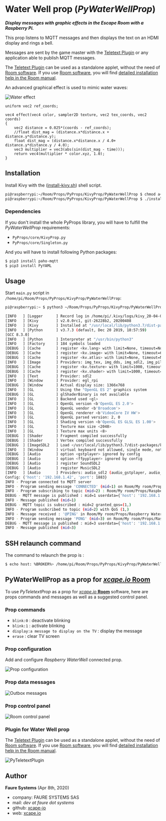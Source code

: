 ﻿# Water  Well prop (*PyWaterWellProp*)
***Display messages with graphic effects in the Escape Room with a Raspberry Pi.***

This prop listens to MQTT messages and then displays the text on an HDMI display and rings a bell.

Messages are sent by the game master with the [Teletext Plugin](https://github.com/xcape-io/TeletextPlugin) or any application able to publish MQTT messages.

The [Teletext Plugin](https://github.com/xcape-io/TeletextPlugin) can be used as a standalone applet, without the need of <a href="https://xcape.io/go/room" target="_blank">Room software</a>. If you use <a href="https://xcape.io/go/room" target="_blank">Room software</a>, you will find <a href="https://xcape.io/public/documentation/en/room/AddaRaspberrypropsTeletext.html" target="_blank">detailed installation help in the Room manual</a>.

An advanced graphical effect is used to mimic water waves:

![Water effect](props/water_effect.gif)


```
uniform vec2 ref_coords;

vec4 effect(vec4 color, sampler2D texture, vec2 tex_coords, vec2 coords)
{
    vec2 distance = 0.025*(coords - ref_coords);
    //float dist_mag = (distance.x*distance.x + distance.y*distance.y);
    float dist_mag = (distance.x*distance.x / 4.0+ distance.y*distance.y / 4.0);
    vec3 multiplier = vec3(abs(sin(dist_mag - time)));
    return vec4(multiplier * color.xyz, 1.0);
}
```

## Installation
Install Kivy with the  ([install-kivy.sh](https://github.com/xcape-io/PyProps/blob/master/KivyProp/PyWaterWellProp/install-kivy.sh)) shell script.

```bash
pi@raspberrypi:~/Room/Props/PyProps/KivyProp/PyWaterWellProp $ chmod a+x install-kivy.sh 
pi@raspberrypi:~/Room/Props/PyProps/KivyProp/PyWaterWellProp $ ./install-kivy.sh 
```


### Dependencies
If you don't install the whole PyProps library, you will have to fulfill the  *PyWaterWellProp* requirements:
* `PyProps/core/KivyProp.py`
* `PyProps/core/Singleton.py`

And you will have to install following Python packages:
```bash
$ pip3 install paho-mqtt
$ pip3 install PyYAML
```

## Usage
Start `main.py` script in `/home/pi/Room/Props/PyProps/KivyProp/PyWaterWellProp`:

```bash
pi@raspberrypi:~ $ python3 ~/Room/Props/PyProps/KivyProp/PyWaterWellProp/main.py -d

[INFO   ] [Logger      ] Record log in /home/pi/.kivy/logs/kivy_20-04-09_108.txt
[INFO   ] [Kivy        ] v2.0.0rc1, git-26228b2, 20200408
[INFO   ] [Kivy        ] Installed at "/usr/local/lib/python3.7/dist-packages/kivy/__init__.py"
[INFO   ] [Python      ] v3.7.3 (default, Dec 20 2019, 18:57:59) 
[GCC 8.3.0]
[INFO   ] [Python      ] Interpreter at "/usr/bin/python3"
[INFO   ] [Factory     ] 184 symbols loaded
[DEBUG  ] [Cache       ] register <kv.lang> with limit=None, timeout=None
[DEBUG  ] [Cache       ] register <kv.image> with limit=None, timeout=60
[DEBUG  ] [Cache       ] register <kv.atlas> with limit=None, timeout=None
[INFO   ] [Image       ] Providers: img_tex, img_dds, img_sdl2, img_pil (img_ffpyplayer, img_gif ignored)
[DEBUG  ] [Cache       ] register <kv.texture> with limit=1000, timeout=60
[DEBUG  ] [Cache       ] register <kv.shader> with limit=1000, timeout=3600
[INFO   ] [Text        ] Provider: sdl2
[INFO   ] [Window      ] Provider: egl_rpi
[DEBUG  ] [Window      ] Actual display size: 1366x768
[INFO   ] [GL          ] Using the "OpenGL ES 2" graphics system
[DEBUG  ] [GL          ] glShaderBinary is not available
[INFO   ] [GL          ] Backend used <gl>
[INFO   ] [GL          ] OpenGL version <b'OpenGL ES 2.0'>
[INFO   ] [GL          ] OpenGL vendor <b'Broadcom'>
[INFO   ] [GL          ] OpenGL renderer <b'VideoCore IV HW'>
[INFO   ] [GL          ] OpenGL parsed version: 2, 0
[INFO   ] [GL          ] Shading version <b'OpenGL ES GLSL ES 1.00'>
[INFO   ] [GL          ] Texture max size <2048>
[INFO   ] [GL          ] Texture max units <8>
[DEBUG  ] [Shader      ] Fragment compiled successfully
[DEBUG  ] [Shader      ] Vertex compiled successfully
[DEBUG  ] [ImageSDL2   ] Load </usr/local/lib/python3.7/dist-packages/kivy/data/glsl/default.png>
[INFO   ] [Window      ] virtual keyboard not allowed, single mode, not docked
[DEBUG  ] [Audio       ] option <gstplayer> ignored by config
[DEBUG  ] [Audio       ] option <ffpyplayer> ignored by config
[DEBUG  ] [Audio       ] register SoundSDL2
[DEBUG  ] [Audio       ] register MusicSDL2
[INFO   ] [Audio       ] Providers: audio_sdl2 (audio_gstplayer, audio_ffpyplayer ignored)
Config: {'host': '192.168.1.42', 'port': 1883}
INFO - Program connected to MQTT server
INFO - Program sending message 'CONNECTED' (mid=1) on Room/My room/Props/Raspberry WaterWell/outbox
INFO - Program subscribing to topic (mid=2) : Room/My room/Props/Raspberry WaterWell/inbox
DEBUG - MQTT message is published : mid=1 userdata={'host': '192.168.1.42', 'port': 1883}
INFO - Message published (mid=1)
DEBUG - MQTT topic is subscribed : mid=2 granted_qos=(1,)
INFO - Program susbcribed to topic (mid=2) with QoS (1,)
INFO - Message received : '@PING' in Room/My room/Props/Raspberry WaterWell/inbox
INFO - Program sending message 'PONG' (mid=3) on Room/My room/Props/Raspberry WaterWell/outbox
DEBUG - MQTT message is published : mid=3 userdata={'host': '192.168.1.42', 'port': 1883}
INFO - Message published (mid=3)

```


## SSH relaunch command
The command to relaunch the prop is :

```bash
$ echo host: %BROKER%> /home/pi/Room/Props/PyProps/KivyProp/PyWaterWellProp/.config.yml && ps aux | grep python | grep -v "grep python" | grep PyWaterWellProp/main.py | awk '{print $2}' | xargs kill -9 && screen -d -m python3 /home/pi/Room/Props/PyProps/KivyProp/PyWaterWellProp/main.py
```


## PyWaterWellProp as a prop for <a href="https://xcape.io/" target="_blank">*xcape.io* **Room**</a>
To use *PyTeletextProp* as a prop for <a href="https://xcape.io/" target="_blank">*xcape.io* **Room**</a> software, here are props commands and messages as well as a suggested control panel.

### Prop commands
* `blink:0` : deactivate blinking
* `blink:1` : activate blinking
* `display:a message to display on the TV` : display the message
* `erase` : clear TV screen


### Prop configuration
Add and configure *Raspberry WaterWell* connected prop.

![Prop configuration](props/props-configuration.png)


### Prop data messages

![Outbox messages](props/outbox-messages.png)


### Prop control panel

![Room control panel](props/room-control-panel.png)


### Plugin for Water Well prop
The [Teletext Plugin](https://github.com/xcape-io/TeletextPlugin) can be used as a standalone applet, without the need of <a href="https://xcape.io/go/room" target="_blank">Room software</a>. If you use <a href="https://xcape.io/go/room" target="_blank">Room software</a>, you will find <a href="https://xcape.io/public/documentation/en/room/AddaRaspberrypropsTeletext.html" target="_blank">detailed installation help in the Room manual</a>.

![PyTeletextPlugin](props/plugin.png)


## Author

**Faure Systems** (Apr 8th, 2020)
* company: FAURE SYSTEMS SAS
* mail: *dev at faure dot systems*
* github: <a href="https://github.com/xcape-io?tab=repositories" target="_blank">xcape-io</a>
* web: <a href="https://xcape.io/" target="_blank">xcape.io</a>